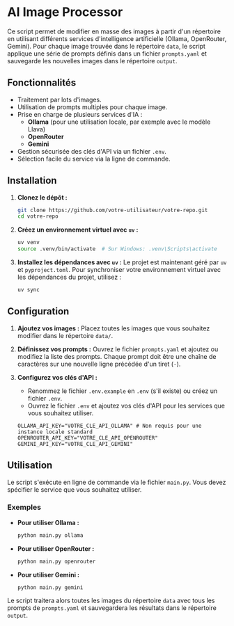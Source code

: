 # AI Image Processor

Ce script permet de modifier en masse des images à partir d'un répertoire en utilisant différents services d'intelligence artificielle (Ollama, OpenRouter, Gemini). Pour chaque image trouvée dans le répertoire `data`, le script applique une série de prompts définis dans un fichier `prompts.yaml` et sauvegarde les nouvelles images dans le répertoire `output`.

## Fonctionnalités

- Traitement par lots d'images.
- Utilisation de prompts multiples pour chaque image.
- Prise en charge de plusieurs services d'IA :
    - **Ollama** (pour une utilisation locale, par exemple avec le modèle Llava)
    - **OpenRouter**
    - **Gemini**
- Gestion sécurisée des clés d'API via un fichier `.env`.
- Sélection facile du service via la ligne de commande.

## Installation

1.  **Clonez le dépôt :**
    ```bash
    git clone https://github.com/votre-utilisateur/votre-repo.git
    cd votre-repo
    ```

2.  **Créez un environnement virtuel avec `uv` :**
    ```bash
    uv venv
    source .venv/bin/activate  # Sur Windows: .venv\Scripts\activate
    ```

3.  **Installez les dépendances avec `uv` :**
    Le projet est maintenant géré par `uv` et `pyproject.toml`. Pour synchroniser votre environnement virtuel avec les dépendances du projet, utilisez :
    ```bash
    uv sync
    ```

## Configuration

1.  **Ajoutez vos images :**
    Placez toutes les images que vous souhaitez modifier dans le répertoire `data/`.

2.  **Définissez vos prompts :**
    Ouvrez le fichier `prompts.yaml` et ajoutez ou modifiez la liste des prompts. Chaque prompt doit être une chaîne de caractères sur une nouvelle ligne précédée d'un tiret (`-`).

3.  **Configurez vos clés d'API :**
    - Renommez le fichier `.env.example` en `.env` (s'il existe) ou créez un fichier `.env`.
    - Ouvrez le fichier `.env` et ajoutez vos clés d'API pour les services que vous souhaitez utiliser.
    ```env
    OLLAMA_API_KEY="VOTRE_CLE_API_OLLAMA" # Non requis pour une instance locale standard
    OPENROUTER_API_KEY="VOTRE_CLE_API_OPENROUTER"
    GEMINI_API_KEY="VOTRE_CLE_API_GEMINI"
    ```

## Utilisation

Le script s'exécute en ligne de commande via le fichier `main.py`. Vous devez spécifier le service que vous souhaitez utiliser.

### Exemples

-   **Pour utiliser Ollama :**
    ```bash
    python main.py ollama
    ```

-   **Pour utiliser OpenRouter :**
    ```bash
    python main.py openrouter
    ```

-   **Pour utiliser Gemini :**
    ```bash
    python main.py gemini
    ```

Le script traitera alors toutes les images du répertoire `data` avec tous les prompts de `prompts.yaml` et sauvegardera les résultats dans le répertoire `output`.
